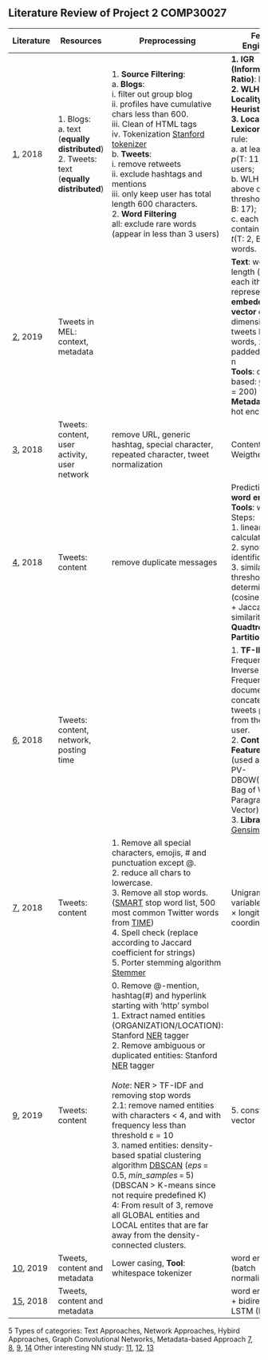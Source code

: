 [1]: https://arxiv.org/pdf/1811.07497.pdf
[2]: https://www.researchgate.net/publication/331258862_Geotagging_Tweets_to_Landmarks_using_Convolutional_Neural_Networks_with_Text_and_Posting_Time
[3]: https://link-springer-com.ezp.lib.unimelb.edu.au/content/pdf/10.1007%2Fs12065-018-0163-3.pdf
[4]: http://shura.shu.ac.uk/23724/8/Bhowmik_content_aware_tweet%20%28AM%29.pdf
[5]: https://pdf-sciencedirectassets-com.ezp.lib.unimelb.edu.au/271653/1-s2.0-S0167923619X00032/1-s2.0-S0167923619300442/main.pdf?x-amz-security-token=AgoJb3JpZ2luX2VjEO3%2F%2F%2F%2F%2F%2F%2F%2F%2F%2FwEaCXVzLWVhc3QtMSJHMEUCIQC7up88dEqt6vmp%2FnLdlIumh7Ap2261YShfRixLlwAx%2FwIgPUAqgozhKYQEXskTbTfiB8Q3jBNYIz05gtX6SBHVdHoq4wMI5f%2F%2F%2F%2F%2F%2F%2F%2F%2F%2FARACGgwwNTkwMDM1NDY4NjUiDD%2BWMgukj%2B0Lw7WsRiq3A3v5Lb4pxTC0j7wgpoRBu384aWh0ZsrozeJSwK1beQQuexrPOqCdaRKAiQ3qCV00kWFMmmU%2BeQ74gJh5ZOZLgAhHFMeOcSFWsg%2FsMRgfluBhLkn9%2Bg8idONA9UFhdrNuU%2B6EY6wjGzwyhmT1nIhfb7fOqWnp3ee0su6MZ9VRHPwBkiSi%2FWBmoYsFCgPTon1Di99okDnq5UkHC23UoCbe1t3Q4Vxqez1iZBsqV9x0D%2BNQTRy8BLRQ83Jf3GVyOiJ00Y0WQVK2iRBA6JEjHbXY8e%2FlalaC40Q4IHTBQ9kpT3OC7oDsEvNgr6HnzmwGve7uIWvTDsaVQRCy6p0CQnE1ygUlXjYj98bjej3B4p3he86TFLaIb6Jd7x2g%2Bc3XNTKg6vriwB0askQ6gF7luxWYIb7%2F7KSLXLFtGZGII3JLquijo7MkUbl4DNB6xW3qQWJimCA5ewZmCZuLJUbSs50vW2IH28uIQYLIqPnMpUYMNLBNxb%2FyfubpMNw%2FiPKbHPuZoPKolkdqcK5Md%2Biylyecy5%2BnmDF6PUlgWlnQOcFfTTxcHcfjipB8feOIaco5%2FUv4OQh1kpi5qlUwuqbu5gU6tAGET7Sz89nbM4bOyJYRFiJ7X2j6DqSVfaj9L7DRkHVOj9jTgaEQrZ6ijqwwBfNaFy0RBlW4zchbr4CEO6rioOI56G%2F%2F7XzwMhvxVlZroPW03U5WE%2FlKWMjkqxVklLiMqolJnzGxGTR8lF%2F1eMpFiqyViUPyN%2FyJFiLbMQHvgmGhxmOzGAIYA1t021mdoa3Edj9EsgNkwfqqqmZWqTqPYnbHa0If1UnAiy0sQNRMqkYdVn4zYgA%3D&AWSAccessKeyId=ASIAQ3PHCVTYTU5VEUXH&Expires=1557900158&Signature=SWoSIx3VHzfEvY1W1Z17b0%2FDeQQ%3D&hash=fac68e8be7eccc02f111db94ee8c2451f755453fcf969e8c99b54337d59c8bcf&host=68042c943591013ac2b2430a89b270f6af2c76d8dfd086a07176afe7c76c2c61&pii=S0167923619300442&tid=spdf-d75fd1f0-6d31-4649-ac06-f83400cb73fb&sid=2410e5969e3b674fbe8803788a7ccd4de9a8gxrqa&type=client
[6]: https://arxiv.org/pdf/1805.04612.pdf
[7]: http://delivery.acm.org.ezp.lib.unimelb.edu.au/10.1145/3180000/3178112/a34-bakerman.pdf?ip=128.250.144.144&id=3178112&acc=ACTIVE%20SERVICE&key=65D80644F295BC0D%2E157276E45169F5BA%2E4D4702B0C3E38B35%2E4D4702B0C3E38B35&__acm__=1557917552_a66b21cd811e464d99e4895226d72d72
[8]: https://www.aclweb.org/anthology/W18-6102
[9]: https://link-springer-com.ezp.lib.unimelb.edu.au/article/10.1007/s11276-018-01897-1
[10]: https://link.springer.com/chapter/10.1007/978-3-319-73706-5_21
[11]: https://arxiv.org/pdf/1704.04008.pdf
[12]: https://arxiv.org/pdf/1804.08049.pdf
[13]: https://arxiv.org/pdf/1708.04358.pdf
[14]: https://www.aclweb.org/anthology/P17-1116
[15]: https://www.aclweb.org/anthology/K18-1005
[Stanford tokenizer]: https://nlp.stanford.edu/pubs/StanfordCoreNlp2014.pdf
[GloVe]: https://nlp.stanford.edu/projects/glove/
[Gensim]: https://radimrehurek.com/gensim/
[SMART]: https://www.lextek.com/manuals/onix/stopwords2.html
[TIME]: http://techland.time.com/2009/06/08/the-500-most-frequently-used-words-on-twitter/
[Stemmer]: https://www.tutorialspoint.com/python/python_stemming_algorithms.htm
[NER]: https://pythonprogramming.net/named-entity-recognition-stanford-ner-tagger/
[DBSCAN]: http://scikit-learn.org/stable/modules/generated/sklearn.cluster.DBSCAN.html



## Literature Review of Project 2 COMP30027

| Literature | Resources                                                    | Preprocessing                                                | Feature Engineering                                          | Models                                                       |
| ---------- | ------------------------------------------------------------ | ------------------------------------------------------------ | ------------------------------------------------------------ | ------------------------------------------------------------ |
| [1], 2018  | 1. Blogs: <br />a. text (**equally distributed**)<br />2. Tweets: text (**equally distributed**) | 1. **Source Filtering**: <br />a. **Blogs**: <br />i. filter out group blog<br />ii. profiles have cumulative chars less than 600.<br />iii. Clean of HTML tags<br />iv. Tokenization [Stanford tokenizer]<br />b. **Tweets**:<br />i. remove retweets<br />ii. exclude hashtags and mentions<br />iii. only keep user has total length 600 characters.<br />2. **Word Filtering**<br />all: exclude rare words (appear in less than 3 users) | **1. IGR (Information Gain Ratio)**: bad<br />**2. WLH(Word Locality Heuristic)**: basis<br />**3. Location Lexicons**: use, 3 rule: <br />a. at least used by *p*(T: 11, B: 500) users; <br />b. WLH score above certain threshold *h*(T: 16, B: 17); <br />c. each lexicons contains at least *t*(T: 2, B: 3) words. | **BaseLine**: NB with all words, Blogs 9.3%, Tweets 28.53%<br />**1. Multinomial Naive Bayes**: <br />b. T: WLH(30%): 57.47%<br />**2. SVM (linear)**: <br />a. B: WLH(60%): 32.72% |
| [2], 2019  | Tweets in MEL: context, metadata                             |                                                              | **Text**: word with length (*n* = 50), each ith word is represented as an **embedding vector** of dimension d, for tweets less than n words, zero-padded to length n<br />**Tools**: counted based: [GloVe] (dim = 200)<br />**Metadata**: one-hot encodings | CNN: 67.85% - 89.19%                                         |
| [3], 2018  | Tweets: content, user activity, user network                 | remove URL, generic hashtag, special character, repeated character, tweet normalization | Content: Weigthed Matrix                                     | Content: Simple Algor based on matrix                        |
| [4], 2018  | Tweets: content                                              | remove duplicate messages                                    | Prediction based **word embedding**, <br />**Tools**: word2vec<br />Steps: <br />1. linear vector calculation<br />2. synonyms identification<br />3. similarity threshold determination (cosine similarity + Jaccard similarity)<br /> **Quadtree Data Partitioning** | Content: <br />1. Logistic Regression / Maximum Entropy: **BETTER** 43.70% - 60.24%<br />2. Random Forest:<br />3. DT:<br />4. ANN: <br />5: MNB: **BETTER** 30.20% - 43.76% |
| [6], 2018  | Tweets: content, network, posting time                       |                                                              | 1. **TF-IDF** (Term Frequency - Inverse Document Frequency): a document a concatenation of tweets posted from the same user.<br />2. **Context Feature**: doc2vec (used algorithm: PV-DBOW(Distributed Bag of Words of Paragraph Vector))<br />3. **Library**: [Gensim] | MENET(Multi-Entry Neural Network)                            |
| [7], 2018  | Tweets: content                                              | 1. Remove all special characters, emojis, # and punctuation except @.<br />2. reduce all chars to lowercase.<br />3. Remove all stop words.([SMART] stop word list, 500 most common Twitter words from [TIME])<br />4. Spell check (replace according to Jaccard coefficient for strings)<br />5. Porter stemming algorithm [Stemmer] | Unigram: unigram variables (latitude × longitude coordinates) | Hybrid Model (a series of **GMMs**)                          |
| [9], 2019  | Tweets: content                                              | 0. Remove @-mention, hashtag(#) and hyperlink starting with ‘http’ symbol<br />1. Extract named entities (ORGANIZATION/LOCATION): Stanford [NER] tagger<br />2. Remove ambiguous or duplicated entities: Stanford [NER] tagger<br /><br />*Note*: NER > TF-IDF and removing stop words<br />2.1: remove named entities with characters < 4, and with frequency less than threshold ε = 10<br />3. named entities: density-based spatial clustering algorithm [DBSCAN] (*eps* = 0.5, *min_samples* = 5) (DBSCAN > K-means since not require predefined K)<br />4: From result of 3, remove all GLOBAL entities and LOCAL entites that are far away from the density-connected clusters.<br /> | 5. construct vector                                          | MRM (Multilayer Recognition Model)**<br />MNB** with smoothing (replace Laplace 1 with a)(54.82%) [5]: good summary of previous work |
| [10], 2019 | Tweets, content and metadata                                 | Lower casing, **Tool**: whitespace tokenizer                 | word embeddings (batch normalization)                        | **LSTM**                                                     |
| [15], 2018 | Tweets, content and metadata                                 |                                                              | word embedding + bidirectional LSTM (BiLSTM)                 | **LSTM**                                                     |

5 Types of categories: Text Approaches, Network Approaches, Hybird Approaches, Graph Convolutional Networks, Metadata-based Approach [7], [8], [9], [14]
Other interesting NN study: [11], [12], [13]